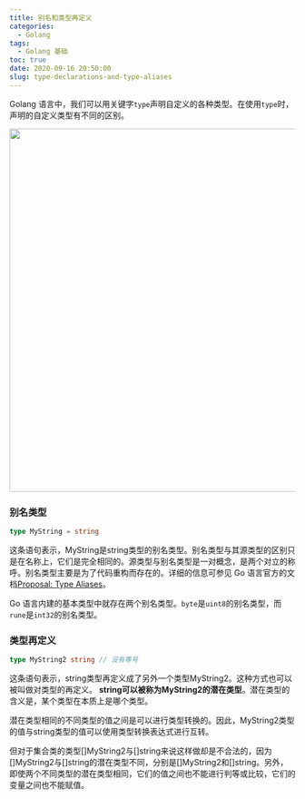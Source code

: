 ```yaml
---
title: 别名和类型再定义
categories:
  - Golang
tags:
  - Golang 基础
toc: true
date: 2020-09-16 20:50:00
slug: type-declarations-and-type-aliases
---
```


Golang 语言中，我们可以用关键字`type`声明自定义的各种类型。在使用`type`时，声明的自定义类型有不同的区别。

<div style="text-align: center;">
    <img src="https://static-1256611153.file.myqcloud.com/img/picgo/20200916203327.png" width="640"/>
</div>
<!-- more -->


### 别名类型

```go
type MyString = string
```

这条语句表示，MyString是string类型的别名类型。别名类型与其源类型的区别只是在名称上，它们是完全相同的。源类型与别名类型是一对概念，是两个对立的称呼。别名类型主要是为了代码重构而存在的。详细的信息可参见 Go 语言官方的文档[Proposal: Type Aliases](https://golang.org/design/18130-type-alias)。

Go 语言内建的基本类型中就存在两个别名类型。`byte`是`uint8`的别名类型，而`rune`是`int32`的别名类型。


### 类型再定义

```go
type MyString2 string // 没有等号
```

这条语句表示，string类型再定义成了另外一个类型MyString2。这种方式也可以被叫做对类型的再定义。 **string可以被称为MyString2的潜在类型**。潜在类型的含义是，某个类型在本质上是哪个类型。

潜在类型相同的不同类型的值之间是可以进行类型转换的。因此，MyString2类型的值与string类型的值可以使用类型转换表达式进行互转。

但对于集合类的类型[]MyString2与[]string来说这样做却是不合法的，因为[]MyString2与[]string的潜在类型不同，分别是[]MyString2和[]string。另外，即使两个不同类型的潜在类型相同，它们的值之间也不能进行判等或比较，它们的变量之间也不能赋值。
